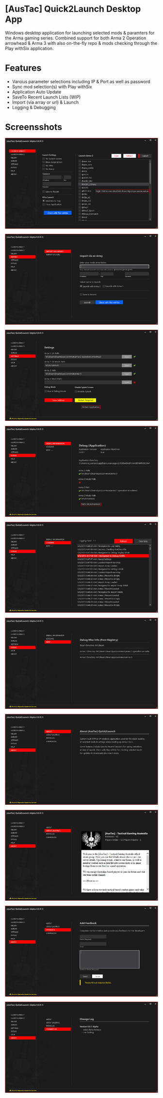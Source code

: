 
# [AusTac] Quick2Launch Desktop App

Windows desktop application for launching selected mods & paramters for the Arma gaming series. Combined support for both Arma 2 Operation arrowhead & Arma 3 with also on-the-fly repo & mods checking through the Play withSix application.


# Features

- Varoius parameter selections including IP & Port as well as password
- Sync mod selection(s) with Play withSix
- Application Auto Update
- SaveTo Recent Launch Lists (WIP)
- Import (via array or url) & Launch
- Logging & Debugging


# Screensshots

![alt tag](https://raw.githubusercontent.com/AusTac/AusTacQuick2Launch/master/media/ImageA.jpg)

![alt tag](https://raw.githubusercontent.com/AusTac/AusTacQuick2Launch/master/media/ImageB.jpg)

![alt tag](https://raw.githubusercontent.com/AusTac/AusTacQuick2Launch/master/media/ImageC.jpg)

![alt tag](https://raw.githubusercontent.com/AusTac/AusTacQuick2Launch/master/media/ImageD.jpg)

![alt tag](https://raw.githubusercontent.com/AusTac/AusTacQuick2Launch/master/media/ImageE.jpg)

![alt tag](https://raw.githubusercontent.com/AusTac/AusTacQuick2Launch/master/media/ImageF.jpg)

![alt tag](https://raw.githubusercontent.com/AusTac/AusTacQuick2Launch/master/media/ImageG.jpg)

![alt tag](https://raw.githubusercontent.com/AusTac/AusTacQuick2Launch/master/media/ImageH.jpg)

![alt tag](https://raw.githubusercontent.com/AusTac/AusTacQuick2Launch/master/media/ImageI.jpg)

![alt tag](https://raw.githubusercontent.com/AusTac/AusTacQuick2Launch/master/media/ImageJ.jpg)




